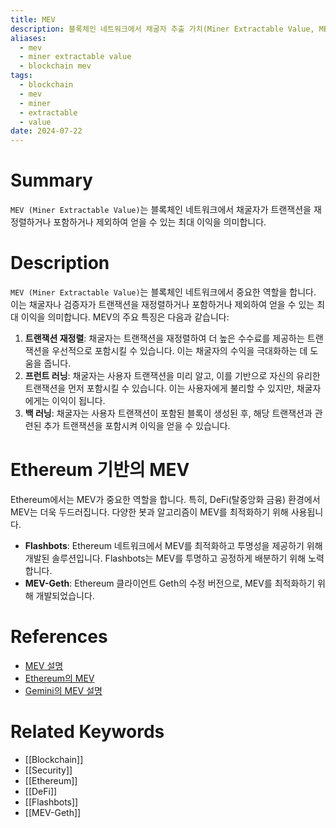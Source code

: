 ```yaml
---
title: MEV
description: 블록체인 네트워크에서 채굴자 추출 가치(Miner Extractable Value, MEV)의 개념, 역할, 및 중요성을 다룹니다.
aliases:
  - mev
  - miner extractable value
  - blockchain mev
tags:
  - blockchain
  - mev
  - miner
  - extractable
  - value
date: 2024-07-22
---
```


# Summary

`MEV (Miner Extractable Value)`는 블록체인 네트워크에서 채굴자가 트랜잭션을 재정렬하거나 포함하거나 제외하여 얻을 수 있는 최대 이익을 의미합니다.

# Description

`MEV (Miner Extractable Value)`는 블록체인 네트워크에서 중요한 역할을 합니다. 이는 채굴자나 검증자가 트랜잭션을 재정렬하거나 포함하거나 제외하여 얻을 수 있는 최대 이익을 의미합니다. MEV의 주요 특징은 다음과 같습니다:

1. **트랜잭션 재정렬**: 채굴자는 트랜잭션을 재정렬하여 더 높은 수수료를 제공하는 트랜잭션을 우선적으로 포함시킬 수 있습니다. 이는 채굴자의 수익을 극대화하는 데 도움을 줍니다.
2. **프런트 러닝**: 채굴자는 사용자 트랜잭션을 미리 알고, 이를 기반으로 자신의 유리한 트랜잭션을 먼저 포함시킬 수 있습니다. 이는 사용자에게 불리할 수 있지만, 채굴자에게는 이익이 됩니다.
3. **백 러닝**: 채굴자는 사용자 트랜잭션이 포함된 블록이 생성된 후, 해당 트랜잭션과 관련된 추가 트랜잭션을 포함시켜 이익을 얻을 수 있습니다.

# Ethereum 기반의 MEV

Ethereum에서는 MEV가 중요한 역할을 합니다. 특히, DeFi(탈중앙화 금융) 환경에서 MEV는 더욱 두드러집니다. 다양한 봇과 알고리즘이 MEV를 최적화하기 위해 사용됩니다.

- **Flashbots**: Ethereum 네트워크에서 MEV를 최적화하고 투명성을 제공하기 위해 개발된 솔루션입니다. Flashbots는 MEV를 투명하고 공정하게 배분하기 위해 노력합니다.
- **MEV-Geth**: Ethereum 클라이언트 Geth의 수정 버전으로, MEV를 최적화하기 위해 개발되었습니다.

# References

- [MEV 설명](https://en.wikipedia.org/wiki/MEV)
- [Ethereum의 MEV](https://ethereum.org/en/glossary/#mev)
- [Gemini의 MEV 설명](https://www.gemini.com/cryptopedia/search?query=mev)

# Related Keywords

- [[Blockchain]]
- [[Security]]
- [[Ethereum]]
- [[DeFi]]
- [[Flashbots]]
- [[MEV-Geth]]
